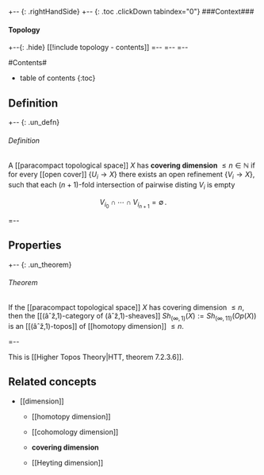 

+-- {: .rightHandSide}
+-- {: .toc .clickDown tabindex="0"}
###Context###
#### Topology
+--{: .hide}
[[!include topology - contents]]
=--
=--
=--


#Contents#
* table of contents
{:toc}

## Definition


+-- {: .un_defn}
###### Definition

A [[paracompact topological space]] $X$ has **covering dimension** $\leq n \in \mathbb{N}$ if for every [[open cover]] $\{U_i \to X\}$ there exists an open refinement $\{V_i \to X\}$, such that each $(n+1)$-fold intersection of pairwise disting $V_i$ is empty

$$
 V_{i_0} \cap \cdots \cap V_{i_{n+1}} = \emptyset
  \,.
$$


=--

## Properties

+-- {: .un_theorem}
###### Theorem

If the [[paracompact topological space]] $X$ has covering dimension $\leq n$, then the [[(âˆž,1)-category of (âˆž,1)-sheaves]] $Sh_{(\infty,1)}(X) := Sh_{(\infty,11)}(Op(X))$ is an [[(âˆž,1)-topos]] of [[homotopy dimension]] $\leq n$.

=--

This is [[Higher Topos Theory|HTT, theorem 7.2.3.6]].

## Related concepts

* [[dimension]]

  * [[homotopy dimension]]

  * [[cohomology dimension]]

  * **covering dimension**

  * [[Heyting dimension]]

